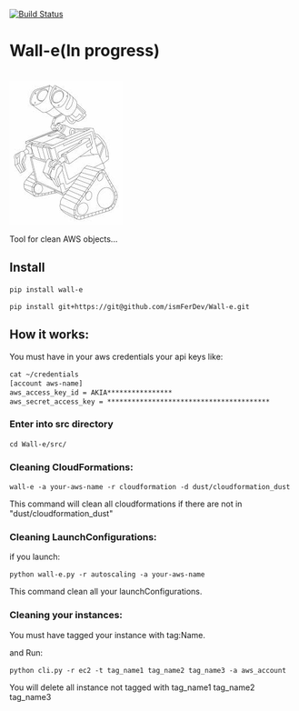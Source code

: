 [![Build Status](https://travis-ci.org/ismFerDev/Wall-e.svg?branch=master)](https://travis-ci.org/ismFerDev/Wall-e)
# Wall-e(In progress)
&nbsp;&nbsp;&nbsp;&nbsp;&nbsp;&nbsp;&nbsp;&nbsp;&nbsp;&nbsp;&nbsp;&nbsp;&nbsp;&nbsp;&nbsp;&nbsp;&nbsp;&nbsp;&nbsp;&nbsp;&nbsp;&nbsp;&nbsp;&nbsp;&nbsp;&nbsp;&nbsp;&nbsp;&nbsp;&nbsp;&nbsp;&nbsp;&nbsp;&nbsp;&nbsp;&nbsp;&nbsp;&nbsp;&nbsp;&nbsp;&nbsp;&nbsp;&nbsp;&nbsp;&nbsp;&nbsp;&nbsp;&nbsp;&nbsp;&nbsp;&nbsp;&nbsp;&nbsp;&nbsp;&nbsp;&nbsp;&nbsp;&nbsp;&nbsp;&nbsp;&nbsp;&nbsp;&nbsp;&nbsp;&nbsp;&nbsp;&nbsp;&nbsp;&nbsp;&nbsp;&nbsp;&nbsp;&nbsp;&nbsp;&nbsp;&nbsp;&nbsp;&nbsp;&nbsp;&nbsp;&nbsp;![Alt text](walle.jpg?raw=true "WALL-E")

Tool for clean AWS objects...
## Install
```
pip install wall-e
```
```
pip install git+https://git@github.com/ismFerDev/Wall-e.git
```

## How it works:
You must have in your aws credentials your api keys like:

```
cat ~/credentials
[account aws-name]
aws_access_key_id = AKIA****************
aws_secret_access_key = ****************************************
```

### Enter into src directory
```
cd Wall-e/src/
```

### Cleaning CloudFormations:
```
wall-e -a your-aws-name -r cloudformation -d dust/cloudformation_dust
```

This command will clean all cloudformations if there are not in "dust/cloudformation_dust"

### Cleaning LaunchConfigurations:
if you launch:

```
python wall-e.py -r autoscaling -a your-aws-name
```
This command clean all your launchConfigurations.

### Cleaning your instances:
You must have tagged your instance with tag:Name.

and Run:

```
python cli.py -r ec2 -t tag_name1 tag_name2 tag_name3 -a aws_account
```

You will delete all instance not tagged with tag_name1 tag_name2 tag_name3 
